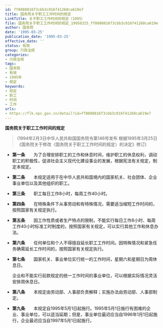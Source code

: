 ```yaml
---
id: ff8080816f3cbb3c016f41260ca619e7
title: 国务院关于职工工作时间的规定
LinkTitle: 关于职工工作时间的规定（1995）
file: 国务院关于职工工作时间的规定_19950325_ff8080816f3cbb3c016f41260ca619e7.docx
author: 国务院
date: '1995-03-25'
publication_date: '1995-03-25'
effective_date: ''
status: 有效
group: 行政法规
categories:
- 行政法规
tags:
- 国务院
- 有效
- 1995年
- 规定
keywords:
- 规定
- 职工
- 时间
- 工作
urls:
- https://flk.npc.gov.cn/detail?id=ff8080816f3cbb3c016f41260ca619e7
---
```


**国务院关于职工工作时间的规定**

> (1994年2月3日中华人民共和国国务院令第146号发布 根据1995年3月25日《国务院关于修改〈国务院关于职工工作时间的规定〉的决定》修订)

- **第一条**　　为了合理安排职工的工作和休息时间，维护职工的休息权利，调动职工的积极性，促进社会主义现代化建设事业的发展，根据宪法有关规定，制定本规定。

- **第二条**　　本规定适用于在中华人民共和国境内的国家机关、社会团体、企业事业单位以及其他组织的职工。

- **第三条**　　职工每日工作8小时，每周工作40小时。

- **第四条**　　在特殊条件下从事劳动和有特殊情况，需要适当缩短工作时间的，按照国家有关规定执行。

- **第五条**　　因工作性质或者生产特点的限制，不能实行每日工作8小时、每周工作40小时标准工时制度的，按照国家有关规定，可以实行其他工作和休息办法。

- **第六条**　　任何单位和个人不得擅自延长职工工作时间。因特殊情况和紧急任务确需延长工作时间的，按照国家有关规定执行。

- **第七条**　　国家机关、事业单位实行统一的工作时间，星期六和星期日为周休息日。

  企业和不能实行前款规定的统一工作时间的事业单位，可以根据实际情况灵活安排周休息日。

- **第八条**　　本规定由劳动部、人事部负责解释；实施办法由劳动部、人事部制定。

- **第九条**　　本规定自1995年5月1日起施行。1995年5月1日施行有困难的企业、事业单位，可以适当延期；但是，事业单位最迟应当自1996年1月1日起施行，企业最迟应当自1997年5月1日起施行。
